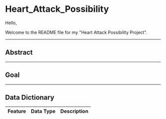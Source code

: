# Heart_Attack_Possibility


Hello,

Welcome to the README file for my "Heart Attack Possibility Project".


___________________________
## Abstract



____________________________
## Goal




____________________________

## Data Dictionary

|   Feature      |  Data Type   | Description    |
| :------------- | :----------: | -----------: |